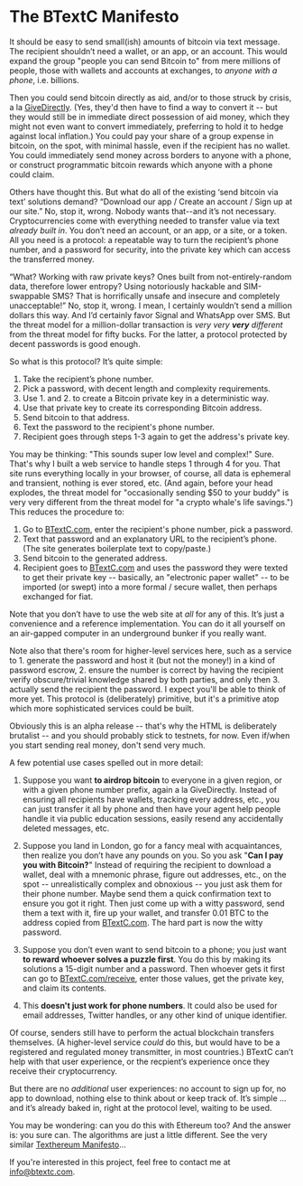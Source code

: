 The BTextC Manifesto
========================

It should be easy to send small(ish) amounts of bitcoin via text message.
The recipient shouldn’t need a wallet, or an app, or an account. This would
expand the group "people you can send Bitcoin to" from mere millions
of people, those with wallets and accounts at exchanges, to _anyone with
a phone_, i.e. billions.

Then you could send bitcoin directly as aid, and/or to those struck by
crisis, a la [GiveDirectly](https://www.givedirectly.org/). (Yes, they'd then
have to find a way to convert it -- but they would still be in immediate
direct possession of aid money, which they might not even want to convert
immediately, preferring to hold it to hedge against local inflation.) You could
pay your share of a group expense in bitcoin, on the spot, with minimal hassle,
even if the recipient has no wallet. You could immediately send money across
borders to anyone with a phone, or construct programmatic bitcoin rewards which
anyone with a phone could claim. 

Others have thought this. But what do all of the existing ‘send bitcoin via text’
solutions demand? “Download our app / Create an account / Sign up at our site.”
No, stop it, wrong. Nobody wants that--and it’s not necessary. Cryptocurrencies
come with everything needed to transfer value via text _already built in_. You
don’t need an account, or an app, or a site, or a token. All you need is a
protocol: a repeatable way to turn the recipient’s phone number, and a password
for security, into the private key which can access the transferred money.

“What? Working with raw private keys? Ones built from not-entirely-random data,
therefore lower entropy? Using notoriously hackable and SIM-swappable SMS? That
is horrifically unsafe and insecure and completely unacceptable!” No, stop it,
wrong. I mean, I certainly wouldn’t send a million dollars this way. And I’d
certainly favor Signal and WhatsApp over SMS. But the threat model for a
million-dollar transaction is _very very **very** different_ from the threat
model for fifty bucks. For the latter, a protocol protected by decent
passwords is good enough.

So what is this protocol? It’s quite simple:
1. Take the recipient’s phone number.
2. Pick a password, with decent length and complexity requirements.
3. Use 1. and 2. to create a Bitcoin private key in a deterministic way.
4. Use that private key to create its corresponding Bitcoin address.
5. Send bitcoin to that address.
6. Text the password to the recipient's phone number.
7. Recipient goes through steps 1-3 again to get the address's private key.

You may be thinking: "This sounds super low level and complex!" Sure. That's
why I built a web service to handle steps 1 through 4 for you. That site
runs everything locally in your browser, of course, all data is ephemeral and
transient, nothing is ever stored, etc. (And again, before your head explodes,
the threat model for "occasionally sending $50 to your buddy" is very very
different from the threat model for "a crypto whale's life savings.") This
reduces the procedure to:
1. Go to [BTextC.com](https://btextc.com/), enter the recipient's phone
number, pick a password.
2. Text that password and an explanatory URL to the recipient’s phone.
(The site generates boilerplate text to copy/paste.)
3. Send bitcoin to the generated address.
4. Recipient goes to [BTextC.com](https://btextc.com/receive) and uses
the password they were texted to get their private key -- basically, an
"electronic paper wallet" -- to be imported (or swept) into a more
formal / secure wallet, then perhaps exchanged for fiat.

Note that you don’t have to use the web site at _all_ for any of this. It’s
just a convenience and a reference implementation. You can do it all yourself
on an air-gapped computer in an underground bunker if you really want.

Note also that there's room for higher-level services here, such as a service
to 1. generate the password and host it (but not the money!) in a kind of password
escrow, 2. ensure the number is correct by having the recipient verify obscure/trivial
knowledge shared by both parties, and only then 3. actually send the recipient the
password. I expect you'll be able to think of more yet. This protocol is (deliberately)
primitive, but it's a primitive atop which more sophisticated services could be built.

Obviously this is an alpha release -- that's why the HTML is deliberately
brutalist -- and you should probably stick to testnets, for now. Even if/when
you start sending real money, don't send very much.

A few potential use cases spelled out in more detail:

1. Suppose you want **to airdrop bitcoin** to everyone in a given region, or with
a given phone number prefix, again a la GiveDirectly. Instead of ensuring all
recipients have wallets, tracking every address, etc., you can just transfer
it all by phone and then have your agent help people handle it via public
education sessions, easily resend any accidentally deleted messages, etc.

2. Suppose you land in London, go for a fancy meal with acquaintances, then
realize you don’t have any pounds on you. So you ask "**Can I pay you with
Bitcoin?**" Instead of requiring the recipient to download a wallet, deal with a
mnemonic phrase, figure out addresses, etc., on the spot -- unrealistically
complex and obnoxious -- you just ask them for their phone number. Maybe send
them a quick confirmation text to ensure you got it right. Then just come up
with a witty password, send them a text with it, fire up your wallet, and
transfer 0.01 BTC to the address copied from [BTextC.com](https://btextc.com/).
The hard part is now the witty password.

3. Suppose you don’t even want to send bitcoin to a phone; you just want **to
reward whoever solves a puzzle first**. You do this by making its solutions
a 15-digit number and a password. Then whoever gets it first can go to
[BTextC.com/receive](https://btextc.com/receive), enter those values, get the
private key, and claim its contents.

4. This **doesn't just work for phone numbers**. It could also be used for email
addresses, Twitter handles, or any other kind of unique identifier.

Of course, senders still have to perform the actual blockchain transfers
themselves. (A higher-level service _could_ do this, but would have
to be a registered and regulated money transmitter, in most countries.)
BTextC can’t help with that user experience, or the recpient’s experience
once they receive their cryptocurrency.

But there are no _additional_ user experiences: no account to sign up for, no
app to download, nothing else to think about or keep track of. It’s simple ...
and it’s already baked in, right at the protocol level, waiting to be used.

You may be wondering: can you do this with Ethereum too? And the answer is:
you sure can. The algorithms are just a little different. See the very similar
[Texthereum Manifesto](https://github.com/rezendi/texthereum/blob/main/MANIFESTO.md)...

If you're interested in this project, feel free to contact me at [info@btextc.com](mailto:info@btextc.com).
